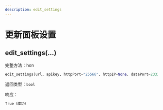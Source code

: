 ```yaml
---
description: edit_settings
---
```


# 更新面板设置

## edit\_settings(...)

完整方法：hon

```python
edit_settings(url, apikey, httpPort="25566", httpIP=None, dataPort=23334, forwardType=1, crossDomain=False, gzip=False, maxCompress=1, maxDonwload=10, zipType=1, loginCheckIp=True, loginInfo="", canFileManager=True, language="en_us", quickInstallAddr="https://mcsmanager.oss-cn-guangzhou.aliyuncs.com/quick_install.json", redisUrl="")
```

返回类型：`bool`

响应：

```python
True（成功）
```
